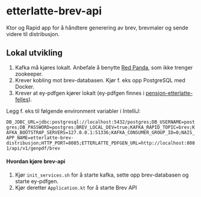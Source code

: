 # etterlatte-brev-api

Ktor og Rapid app for å håndtere generering av brev, brevmaler og sende videre til distribusjon.


## Lokal utvikling
1. Kafka må kjøres lokalt. Anbefale å benytte [Red Panda](https://redpanda.com/), som ikke trenger zookeeper.
2. Krever kobling mot brev-databasen. Kjør f. eks opp PostgreSQL med Docker.
3. Krever at ey-pdfgen kjører lokalt (ey-pdfgen finnes i [pensjon-etterlatte-felles](https://github.com/navikt/pensjon-etterlatte-felles)). 

Legg f. eks til følgende environment variabler i IntelliJ:

`DB_JDBC_URL=jdbc:postgresql://localhost:5432/postgres;DB_USERNAME=postgres;DB_PASSWORD=postgres;BREV_LOCAL_DEV=true;KAFKA_RAPID_TOPIC=brev;KAFKA_BOOTSTRAP_SERVERS=127.0.0.1:51336;KAFKA_CONSUMER_GROUP_ID=0;NAIS_APP_NAME=etterlatte-brev-distribusjon;HTTP_PORT=8085;ETTERLATTE_PDFGEN_URL=http://localhost:8081/api/v1/genpdf/brev`

#### Hvordan kjøre brev-api

1. Kjør `init_services.sh` for å starte kafka, sette opp brev-databasen og starte ey-pdfgen.
2. Kjør deretter `Application.kt` for å starte Brev API